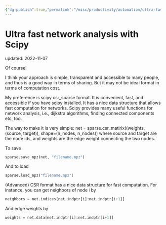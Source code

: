 ```yaml
---
{"dg-publish":true,"permalink":"/misc/productivity/automation/ultra-fast-network-analysis-with-scipy/","dgPassFrontmatter":true}
---
```



# Ultra fast network analysis with Scipy
updated: 2022-11-07

Of course! 

I think your approach is simple, transparent and accessible to many people, and thus is a good way in terms of sharing. But it may not be ideal format in terms of computation cost. 

My preference is scipy csr_sparse format. It is convenient, fast, and accessible if you have scipy installed. It has a nice data structure that allows fast computation for networks. Scipy provides many useful functions for network analysis, i.e., dijkstra algorithms, finding connected components etc, too. 

The way to make it is very simple: 
net = sparse.csr_matirix((weights, (source, target)), shape=(n_nodes, n_nodes))
where source and target are the node ids, and weights are the edge weight connecting the two nodes. 

To save
```python
sparse.save_npz(net, "filename.npz")
```

And to load
```python
sparse.load_npz("filename.npz")
```


(Advanced) CSR format has a nice data structure for fast computation.  For instance, you can get neighbors of node i by 
```python
neighbors = net.indices[net.indptr[i]:net.indptr[i+1]]
```
And edge weights by 
```python
weights = net.data[net.indptr[i]:net.indptr[i+1]]
```
